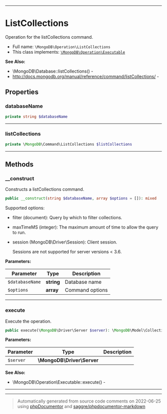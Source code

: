***

# ListCollections

Operation for the listCollections command.

* Full name: `\MongoDB\Operation\ListCollections`
* This class implements:
  [`\MongoDB\Operation\Executable`](./Executable.md)

**See Also:**

* \MongoDB\Database::listCollections() -
* http://docs.mongodb.org/manual/reference/command/listCollections/ -

## Properties

### databaseName

```php
private string $databaseName
```

***

### listCollections

```php
private \MongoDB\Command\ListCollections $listCollections
```

***

## Methods

### __construct

Constructs a listCollections command.

```php
public __construct(string $databaseName, array $options = []): mixed
```

Supported options:

* filter (document): Query by which to filter collections.

* maxTimeMS (integer): The maximum amount of time to allow the query to run.

* session (MongoDB\Driver\Session): Client session.

  Sessions are not supported for server versions < 3.6.

**Parameters:**

| Parameter | Type | Description |
|-----------|------|-------------|
| `$databaseName` | **string** | Database name |
| `$options` | **array** | Command options |

***

### execute

Execute the operation.

```php
public execute(\MongoDB\Driver\Server $server): \MongoDB\Model\CollectionInfoIterator
```

**Parameters:**

| Parameter | Type | Description |
|-----------|------|-------------|
| `$server` | **\MongoDB\Driver\Server** |  |

**See Also:**

* \MongoDB\Operation\Executable::execute() -

***


***
> Automatically generated from source code comments on 2022-06-25 using [phpDocumentor](http://www.phpdoc.org/) and [saggre/phpdocumentor-markdown](https://github.com/Saggre/phpDocumentor-markdown)
